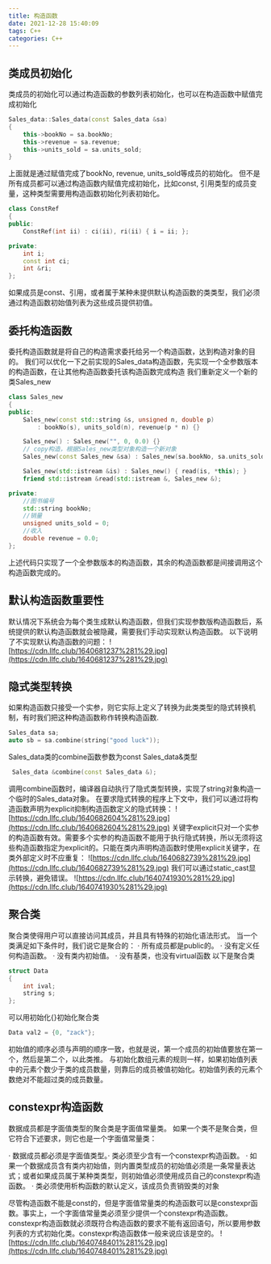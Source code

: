 ```yaml
---
title: 构造函数
date: 2021-12-28 15:40:09
tags: C++
categories: C++
---
```

## 类成员初始化
类成员的初始化可以通过构造函数的参数列表初始化，也可以在构造函数中赋值完成初始化
``` cpp
Sales_data::Sales_data(const Sales_data &sa)
{
    this->bookNo = sa.bookNo;
    this->revenue = sa.revenue;
    this->units_sold = sa.units_sold;
}
```
<!--more-->
上面就是通过赋值完成了bookNo, revenue, units_sold等成员的初始化。
但不是所有成员都可以通过构造函数内赋值完成初始化，比如const, 引用类型的成员变量，这种类型需要用构造函数初始化列表初始化。
``` cpp
class ConstRef
{
public:
    ConstRef(int ii) : ci(ii), ri(ii) { i = ii; };

private:
    int i;
    const int ci;
    int &ri;
};
```
如果成员是const、引用，或者属于某种未提供默认构造函数的类类型，我们必须通过构造函数初始值列表为这些成员提供初值。
## 委托构造函数
委托构造函数就是将自己的构造需求委托给另一个构造函数，达到构造对象的目的。
我们可以优化一下之前实现的Sales_data构造函数，先实现一个全参数版本的构造函数，在让其他构造函数委托该构造函数完成构造
我们重新定义一个新的类Sales_new
``` cpp
class Sales_new
{
public:
    Sales_new(const std::string &s, unsigned n, double p)
        : bookNo(s), units_sold(n), revenue(p * n) {}

    Sales_new() : Sales_new("", 0, 0.0) {}
    // copy构造，根据Sales_new类型对象构造一个新对象
    Sales_new(const Sales_new &sa) : Sales_new(sa.bookNo, sa.units_sold, sa.revenue) {}

    Sales_new(std::istream &is) : Sales_new() { read(is, *this); }
    friend std::istream &read(std::istream &, Sales_new &);

private:
    //图书编号
    std::string bookNo;
    //销量
    unsigned units_sold = 0;
    //收入
    double revenue = 0.0;
};
```
上述代码只实现了一个全参数版本的构造函数，其余的构造函数都是间接调用这个构造函数完成的。
## 默认构造函数重要性
默认情况下系统会为每个类生成默认构造函数，但我们实现参数版构造函数后，系统提供的默认构造函数就会被隐藏，需要我们手动实现默认构造函数。
以下说明了不实现默认构造函数的问题：
![https://cdn.llfc.club/1640681237%281%29.jpg](https://cdn.llfc.club/1640681237%281%29.jpg)
## 隐式类型转换
如果构造函数只接受一个实参，则它实际上定义了转换为此类类型的隐式转换机制，有时我们把这种构造函数称作转换构造函数.
``` cpp
Sales_data sa;
auto sb = sa.combine(string("good luck"));
```
Sales_data类的combine函数参数为const Sales_data&类型
``` cpp
 Sales_data &combine(const Sales_data &);
```
调用combine函数时，编译器自动执行了隐式类型转换，实现了string对象构造一个临时的Sales_data对象。
在要求隐式转换的程序上下文中，我们可以通过将构造函数声明为explicit抑制构造函数定义的隐式转换：
![https://cdn.llfc.club/1640682604%281%29.jpg](https://cdn.llfc.club/1640682604%281%29.jpg)
关键字explicit只对一个实参的构造函数有效。需要多个实参的构造函数不能用于执行隐式转换，所以无须将这些构造函数指定为explicit的。只能在类内声明构造函数时使用explicit关键字，在类外部定义时不应重复：
![https://cdn.llfc.club/1640682739%281%29.jpg](https://cdn.llfc.club/1640682739%281%29.jpg)
我们可以通过static_cast显示转换，避免错误。
![https://cdn.llfc.club/1640741930%281%29.jpg](https://cdn.llfc.club/1640741930%281%29.jpg)
## 聚合类
聚合类使得用户可以直接访问其成员，并且具有特殊的初始化语法形式。
当一个类满足如下条件时，我们说它是聚合的：
· 所有成员都是public的。
· 没有定义任何构造函数。
· 没有类内初始值。
· 没有基类，也没有virtual函数
以下是聚合类
``` cpp
struct Data
{
    int ival;
    string s;
};
```
可以用初始化{}初始化聚合类
``` cpp
Data val2 = {0, "zack"};
```
初始值的顺序必须与声明的顺序一致，也就是说，第一个成员的初始值要放在第一个，然后是第二个，以此类推。
与初始化数组元素的规则一样，如果初始值列表中的元素个数少于类的成员数量，则靠后的成员被值初始化。初始值列表的元素个数绝对不能超过类的成员数量。
## constexpr构造函数

数据成员都是字面值类型的聚合类是字面值常量类。
如果一个类不是聚合类，但它符合下述要求，则它也是一个字面值常量类：

· 数据成员都必须是字面值类型。· 类必须至少含有一个constexpr构造函数。
· 如果一个数据成员含有类内初始值，则内置类型成员的初始值必须是一条常量表达式；或者如果成员属于某种类类型，则初始值必须使用成员自己的constexpr构造函数。
· 类必须使用析构函数的默认定义，该成员负责销毁类的对象

尽管构造函数不能是const的，但是字面值常量类的构造函数可以是constexpr函数。事实上，一个字面值常量类必须至少提供一个constexpr构造函数。
constexpr构造函数就必须既符合构造函数的要求不能有返回语句，所以要用参数列表的方式初始化类。constexpr构造函数体一般来说应该是空的。
![https://cdn.llfc.club/1640748401%281%29.jpg](https://cdn.llfc.club/1640748401%281%29.jpg)
